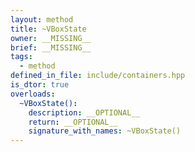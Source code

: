 ```yaml
---
layout: method
title: ~VBoxState
owner: __MISSING__
brief: __MISSING__
tags:
  - method
defined_in_file: include/containers.hpp
is_dtor: true
overloads:
  ~VBoxState():
    description: __OPTIONAL__
    return: __OPTIONAL__
    signature_with_names: ~VBoxState()
---
```

